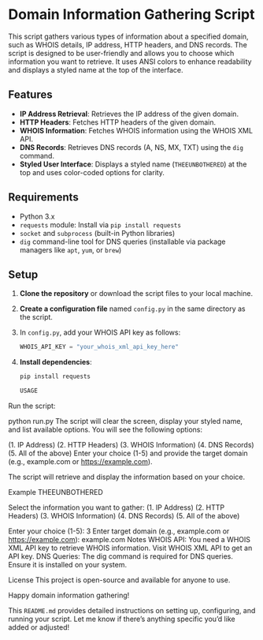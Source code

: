 # Domain Information Gathering Script

This script gathers various types of information about a specified domain, such as WHOIS details, IP address, HTTP headers, and DNS records. The script is designed to be user-friendly and allows you to choose which information you want to retrieve. It uses ANSI colors to enhance readability and displays a styled name at the top of the interface.

## Features

- **IP Address Retrieval**: Retrieves the IP address of the given domain.
- **HTTP Headers**: Fetches HTTP headers of the given domain.
- **WHOIS Information**: Fetches WHOIS information using the WHOIS XML API.
- **DNS Records**: Retrieves DNS records (A, NS, MX, TXT) using the `dig` command.
- **Styled User Interface**: Displays a styled name (`THEEUNBOTHERED`) at the top and uses color-coded options for clarity.

## Requirements

- Python 3.x
- `requests` module: Install via `pip install requests`
- `socket` and `subprocess` (built-in Python libraries)
- `dig` command-line tool for DNS queries (installable via package managers like `apt`, `yum`, or `brew`)

## Setup

1. **Clone the repository** or download the script files to your local machine.
2. **Create a configuration file** named `config.py` in the same directory as the script.
3. In `config.py`, add your WHOIS API key as follows:

    ```python
    WHOIS_API_KEY = "your_whois_xml_api_key_here"
    ```

4. **Install dependencies**:
   ```bash
   pip install requests

   USAGE
Run the script:

python run.py
The script will clear the screen, display your styled name, and list available options. You will see the following options:

(1. IP Address)
(2. HTTP Headers)
(3. WHOIS Information)
(4. DNS Records)
(5. All of the above)
Enter your choice (1-5) and provide the target domain (e.g., example.com or https://example.com).

The script will retrieve and display the information based on your choice.

Example
THEEUNBOTHERED

Select the information you want to gather:
(1. IP Address)
(2. HTTP Headers)
(3. WHOIS Information)
(4. DNS Records)
(5. All of the above)

Enter your choice (1-5): 3
Enter target domain (e.g., example.com or https://example.com): example.com
Notes
WHOIS API: You need a WHOIS XML API key to retrieve WHOIS information. Visit WHOIS XML API to get an API key.
DNS Queries: The dig command is required for DNS queries. Ensure it is installed on your system.

License
This project is open-source and available for anyone to use.

Happy domain information gathering!

This `README.md` provides detailed instructions on setting up, configuring, and running your script. Let me know if there’s anything specific you’d like added or adjusted!


